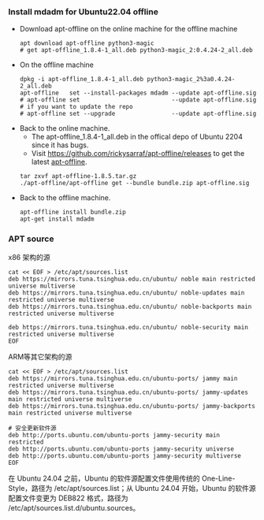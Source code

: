### Install mdadm for Ubuntu22.04 offline
* Download apt-offline on the online machine for the offline machine
  ```
  apt download apt-offline python3-magic 
  # get apt-offline_1.8.4-1_all.deb python3-magic_2:0.4.24-2_all.deb 
  ```
* On the offline machine 
  ```
  dpkg -i apt-offline_1.8.4-1_all.deb python3-magic_2%3a0.4.24-2_all.deb
  apt-offline   set --install-packages mdadm --update apt-offline.sig
  # apt-offline set                          --update apt-offline.sig # if you want to update the repo
  # apt-offline set --upgrade                --update apt-offline.sig
  ```
* Back to the online machine. 
  * The apt-offline_1.8.4-1_all.deb in the offical depo of Ubuntu 2204 since it has bugs.
  * Visit https://github.com/rickysarraf/apt-offline/releases to get the latest [apt-offline](https://github.com/rickysarraf/apt-offline/releases/download/v1.8.5/apt-offline-1.8.5.tar.gz). 
  ```
  tar zxvf apt-offline-1.8.5.tar.gz
  ./apt-offline/apt-offline get --bundle bundle.zip apt-offline.sig 
  ```
* Back to the offline machine.
  ```
  apt-offline install bundle.zip
  apt-get install mdadm
  ```
### APT source
x86 架构的源
```
cat << EOF > /etc/apt/sources.list 
deb https://mirrors.tuna.tsinghua.edu.cn/ubuntu/ noble main restricted universe multiverse 
deb https://mirrors.tuna.tsinghua.edu.cn/ubuntu/ noble-updates main restricted universe multiverse 
deb https://mirrors.tuna.tsinghua.edu.cn/ubuntu/ noble-backports main restricted universe multiverse 

deb https://mirrors.tuna.tsinghua.edu.cn/ubuntu/ noble-security main restricted universe multiverse
EOF
```
ARM等其它架构的源
```
cat << EOF > /etc/apt/sources.list 
deb https://mirrors.tuna.tsinghua.edu.cn/ubuntu-ports/ jammy main restricted universe multiverse 
deb https://mirrors.tuna.tsinghua.edu.cn/ubuntu-ports/ jammy-updates main restricted universe multiverse 
deb https://mirrors.tuna.tsinghua.edu.cn/ubuntu-ports/ jammy-backports main restricted universe multiverse

# 安全更新软件源
deb http://ports.ubuntu.com/ubuntu-ports jammy-security main restricted
deb http://ports.ubuntu.com/ubuntu-ports jammy-security universe
deb http://ports.ubuntu.com/ubuntu-ports jammy-security multiverse
EOF
```
在 Ubuntu 24.04 之前，Ubuntu 的软件源配置文件使用传统的 One-Line-Style，路径为 /etc/apt/sources.list；从 Ubuntu 24.04 开始，Ubuntu 的软件源配置文件变更为 DEB822 格式，路径为 /etc/apt/sources.list.d/ubuntu.sources。
